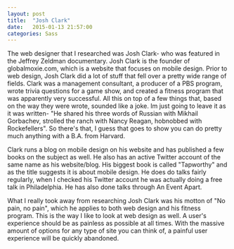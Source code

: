 ```yaml
---
layout: post
title:  "Josh Clark"
date:   2015-01-13 21:57:00
categories: Sass
---
```


The web designer that I researched was Josh Clark- who was featured in the Jeffrey Zeldman documentary. Josh Clark is the founder of globalmoxie.com, which is a website that focuses on mobile design. Prior to web design, Josh Clark did a lot of stuff that fell over a pretty wide range of fields. Clark was a management consultant, a producer of a PBS program, wrote trivia questions for a game show, and created a fitness program that was apparently very successful. All this on top of a few things that, based on the way they were wrote, sounded like a joke. Im just going to leave it as it was written- "He shared his three words of Russian with Mikhail Gorbachev, strolled the ranch with Nancy Reagan, hobnobbed with Rockefellers". So there's that, I guess that goes to show you can do pretty much anything with a B.A. from Harvard.

Clark runs a blog on mobile design on his website and has published a few books on the subject as well. He also has an active Twitter account of the same name as his website/blog. His biggest book is called "Tapworthy" and as the title suggests it is about mobile design. He does do talks fairly regularly, when I checked his Twitter account he was actually doing a free talk in Philadelphia. He has also done talks through An Event Apart.

What I really took away from researching Josh Clark was his motton of "No pain, no pain", which he applies to both web design and his fitness program. This is the way I like to look at web design as well. A user's experience should be as painless as possible at all times. With the massive amount of options for any type of site you can think of, a painful user experience will be quickly abandoned.